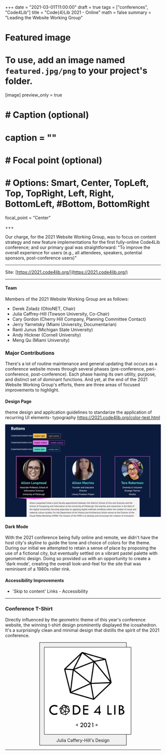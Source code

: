 +++
date = "2021-03-01T11:00:00"
draft = true
tags = ["conferences", "Code4Lib"]
title = "Code{4}Lib 2021 - Online"
math = false
summary = "Leading the Website Working Group"

# Featured image
# To use, add an image named `featured.jpg/png` to your project's folder.
[image]
   preview_only = true
#  # Caption (optional)
#  caption = ""
#
#  # Focal point (optional)
#  # Options: Smart, Center, TopLeft, Top, TopRight, Left, Right, BottomLeft, #Bottom, BottomRight
   focal_point = "Center"

+++

Our charge, for the 2021 Website Working Group, was to focus on content strategy and new feature implementations for the first fully-online Code4Lib conference; and our primary goal was straightforward: "To improve the overall experience for users (e.g., all attendees, speakers, potential sponsors, post-conference users)"  

<hr/>

Site: [https://2021.code4lib.org/](https://2021.code4lib.org/)

<hr/>

#### Team
Members of the 2021 Website Working Group are as follows:

- Derek Zoladz (OhioNET, Chair)
- Julia Caffrey-Hill (Towson University, Co-Chair)
- Cary Gordon (Cherry Hill Company, Planning Committee Contact)
- Jerry Yarnetsky (Miami University, Documentarian)
- Ranti Junus (Michigan State University)
- Andy Hickner (Cornell University)
- Meng Qu (Miami University)

### Major Contributions

There's a lot of routine maintenance and general updating that occurs as a conference website moves through several phases (pre-conference, peri-conference, post-conference). Each phase having its own utility, purpose, and distinct set of dominant functions. And yet, at the end of the 2021 Website Working Group's efforts, there are three areas of focused improvements to highlight.

#### Design Page

theme design and application guidelines to standarize the application of recurring UI elements- typography https://2021.code4lib.org/color-test.html

![a screenshot depicting the primary user interface button colors](theme_guideline.png)


#### Dark Mode

With the 2021 conference being fully online and remote, we didn't have the host city's skyline to guide the tone and choice of colors for the theme.
During our initial 
we attempted to retain a sense of place by proposing the use of a fictional city, but eventually settled on a vibrant pastel palette with geometric design.
Doing so provided us with an opportunity to create a 'dark mode', creating the overall look-and-feel for the site that was reminisent of a 1980s roller rink.


#### Accessibility Improvements

- 'Skip to content' Links - Accessibility

<hr>

### Conference T-Shirt
Directly influenced by the geometric theme of this year's conference website, the winning t-shirt design prominently displayed the icosahedron. It's a surprisingly clean and minimal design that distills the spirit of the 2021 conference.

<div style="width: 50%; border: 1px solid black; padding: 1em 1em 0 1em; margin: 1em auto; background-color: #f0f0f0;">
  <img src="2021-tshirt.png" style="border: 1px solid black; margin: 0px; padding: 1em; background-color: white;">
  <p style="text-align: center; margin: 0px; padding: .5em;">Julia Caffery-Hill's Design</p>
</div>

<hr/>
